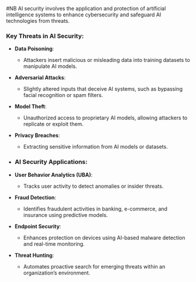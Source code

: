 #NB AI security involves the application and protection of artificial intelligence systems to enhance cybersecurity and safeguard AI technologies from threats.

### **Key Threats in AI Security**:

- **Data Poisoning**:
    - Attackers insert malicious or misleading data into training datasets to manipulate AI models.
- **Adversarial Attacks**:
    - Slightly altered inputs that deceive AI systems, such as bypassing facial recognition or spam filters.
- **Model Theft**:
    - Unauthorized access to proprietary AI models, allowing attackers to replicate or exploit them.
- **Privacy Breaches**:
    - Extracting sensitive information from AI models or datasets.
    
- ### **AI Security Applications**:

- **User Behavior Analytics (UBA)**:
    - Tracks user activity to detect anomalies or insider threats.
- **Fraud Detection**:
    - Identifies fraudulent activities in banking, e-commerce, and insurance using predictive models.
- **Endpoint Security**:
    - Enhances protection on devices using AI-based malware detection and real-time monitoring.
- **Threat Hunting**:
    - Automates proactive search for emerging threats within an organization’s environment.